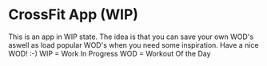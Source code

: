 # CrossFit App (WIP)
This is an app in WIP state. The idea is that you can save your own WOD's aswell as load popular WOD's when you need some inspiration.
Have a nice WOD! :-)
WIP = Work In Progress
WOD = Workout Of the Day
